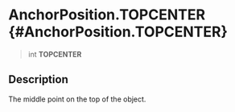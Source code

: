 AnchorPosition.TOPCENTER {#AnchorPosition.TOPCENTER}
========================

> int **TOPCENTER**

Description
-----------

The middle point on the top of the object.
